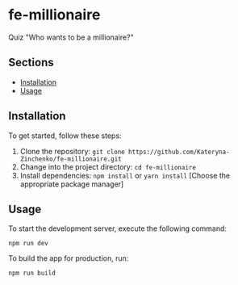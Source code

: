 # fe-millionaire

Quiz "Who wants to be a millionaire?"

## Sections

- [Installation](#installation)
- [Usage](#usage)

## Installation

To get started, follow these steps:

1. Clone the repository: `git clone https://github.com/Kateryna-Zinchenko/fe-millionaire.git`
2. Change into the project directory: `cd fe-millionaire`
3. Install dependencies: `npm install` or `yarn install` [Choose the appropriate package manager]

## Usage

To start the development server, execute the following command:

```
npm run dev
```

To build the app for production, run:

```
npm run build
```
